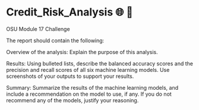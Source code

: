 # Credit_Risk_Analysis :globe_with_meridians: :house_with_garden:
OSU Module 17 Challenge

The report should contain the following:

Overview of the analysis: Explain the purpose of this analysis.

Results: Using bulleted lists, describe the balanced accuracy scores and the precision and recall scores of all six machine learning models. Use screenshots of your outputs to support your results.

Summary: Summarize the results of the machine learning models, and include a recommendation on the model to use, if any. If you do not recommend any of the models, justify your reasoning.
